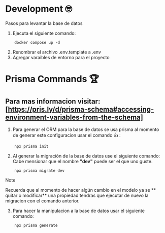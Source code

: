 # Development 🤓 

Pasos para levantar la base de datos 

1. Ejecuta el siguiente comando: 
````
    docker compose up -d
````

2. Renombrar el archivo .env.template a .env 
3. Agregar varaibles de entorno para el proyecto

# Prisma Commands 🏆 

## Para mas informacion visitar: [https://pris.ly/d/prisma-schema#accessing-environment-variables-from-the-schema] 

1. Para generar el ORM para la base de datos se usa prisma al momento de generar este configuracion usar el comando 👍 : 

````
    npx prisma init
````

2. Al generar la migración de la base de datos use el siguiente comando:
    Cabe mensionar que el nombre **"dev"** puede ser el que uno guste.

````
    npx prisma migrate dev
````


>[!NOTE]
>
> Recuerda que al momento de hacer algún cambio en el modelo ya se ** quitar o modificar** una propiedad tendras que ejecutar de nuevo la migracion con el comando anterior.

3. Para hacer la manipulacion a la base de datos usar el siguiente comando: 

````
    npx prisma generate
````